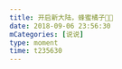 ```yaml
---
title: 开启新大陆，蜂蜜橘子🍯🍊
date: 2018-09-06 23:56:30
mCategories: [说说]
type: moment
time: t235630
---
```


<div id="pics-20180906235630"></div>

<script src="/lib/moment/pics.js"></script>
<script>
var data = [
    {"link": "2018-09-06_000000.jpeg", "type": "shuoshuo"}
];
picsRender(data, "pics-20180906235630");
</script>
